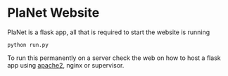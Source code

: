 # PlaNet Website

PlaNet is a flask app, all that is required to start the website is running

    python run.py

To run this permanently on a server check the web on how to host a flask app using [apache2](./apache_wsgi.md), nginx or supervisor.